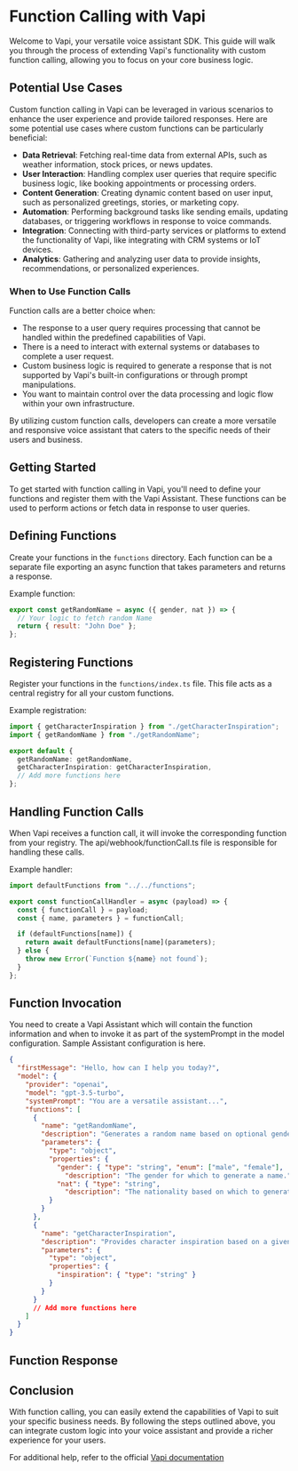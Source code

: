 # Function Calling with Vapi

Welcome to Vapi, your versatile voice assistant SDK. This guide will walk you through the process of extending Vapi's functionality with custom function calling, allowing you to focus on your core business logic.

## Potential Use Cases

Custom function calling in Vapi can be leveraged in various scenarios to enhance the user experience and provide tailored responses. Here are some potential use cases where custom functions can be particularly beneficial:

- **Data Retrieval**: Fetching real-time data from external APIs, such as weather information, stock prices, or news updates.
- **User Interaction**: Handling complex user queries that require specific business logic, like booking appointments or processing orders.
- **Content Generation**: Creating dynamic content based on user input, such as personalized greetings, stories, or marketing copy.
- **Automation**: Performing background tasks like sending emails, updating databases, or triggering workflows in response to voice commands.
- **Integration**: Connecting with third-party services or platforms to extend the functionality of Vapi, like integrating with CRM systems or IoT devices.
- **Analytics**: Gathering and analyzing user data to provide insights, recommendations, or personalized experiences.

### When to Use Function Calls

Function calls are a better choice when:

- The response to a user query requires processing that cannot be handled within the predefined capabilities of Vapi.
- There is a need to interact with external systems or databases to complete a user request.
- Custom business logic is required to generate a response that is not supported by Vapi's built-in configurations or through prompt manipulations.
- You want to maintain control over the data processing and logic flow within your own infrastructure.

By utilizing custom function calls, developers can create a more versatile and responsive voice assistant that caters to the specific needs of their users and business.

## Getting Started

To get started with function calling in Vapi, you'll need to define your functions and register them with the Vapi Assistant. These functions can be used to perform actions or fetch data in response to user queries.

## Defining Functions

Create your functions in the `functions` directory. Each function can be a separate file exporting an async function that takes parameters and returns a response.

Example function:

```js
export const getRandomName = async ({ gender, nat }) => {
  // Your logic to fetch random Name
  return { result: "John Doe" };
};
```

## Registering Functions

Register your functions in the `functions/index.ts` file. This file acts as a central registry for all your custom functions.

Example registration:

```ts
import { getCharacterInspiration } from "./getCharacterInspiration";
import { getRandomName } from "./getRandomName";

export default {
  getRandomName: getRandomName,
  getCharacterInspiration: getCharacterInspiration,
  // Add more functions here
};
```

## Handling Function Calls

When Vapi receives a function call, it will invoke the corresponding function from your registry. The api/webhook/functionCall.ts file is responsible for handling these calls.

Example handler:

```ts
import defaultFunctions from "../../functions";

export const functionCallHandler = async (payload) => {
  const { functionCall } = payload;
  const { name, parameters } = functionCall;

  if (defaultFunctions[name]) {
    return await defaultFunctions[name](parameters);
  } else {
    throw new Error(`Function ${name} not found`);
  }
};
```

## Function Invocation

You need to create a Vapi Assistant which will contain the function information and when to invoke it as part of the systemPrompt in the model configuration. Sample Assistant configuration is here.

```JSON
{
  "firstMessage": "Hello, how can I help you today?",
  "model": {
    "provider": "openai",
    "model": "gpt-3.5-turbo",
    "systemPrompt": "You are a versatile assistant...",
    "functions": [
      {
        "name": "getRandomName",
        "description": "Generates a random name based on optional gender and nationality",
        "parameters": {
          "type": "object",
          "properties": {
            "gender": { "type": "string", "enum": ["male", "female"],
              "description": "The gender for which to generate a name." },
            "nat": { "type": "string",
              "description": "The nationality based on which to generate a name. Example: IN for India, US for United States of America or USA and so on." }
          }
        }
      },
      {
        "name": "getCharacterInspiration",
        "description": "Provides character inspiration based on a given query provided by the author.",
        "parameters": {
          "type": "object",
          "properties": {
            "inspiration": { "type": "string" }
          }
        }
      }
      // Add more functions here
    ]
  }
}

```

## Function Response

## Conclusion

With function calling, you can easily extend the capabilities of Vapi to suit your specific business needs. By following the steps outlined above, you can integrate custom logic into your voice assistant and provide a richer experience for your users.

For additional help, refer to the official [Vapi documentation](https://docs.vapi.ai)
